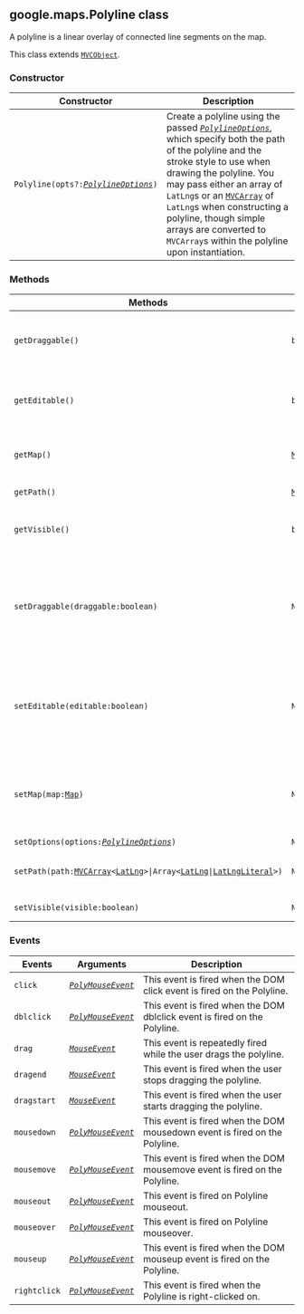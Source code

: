 <h2 id="Polyline">
google.maps.Polyline
class
</h2><p>A polyline is a linear overlay of connected line segments on the map.</p><p>This class extends
<code><a href="https://github.com/amenadiel/google-maps-documentation/blob/master/docs/google.maps.MVCObject.md">MVCObject</a></code>.
</p><h3>Constructor</h3><table summary="class Polyline - Constructor" width="100%">
<thead>
<tr><th>Constructor</th>
<th>Description</th>
</tr></thead>
<tbody>
<tr>
<td><code>Polyline(opts?:<a href="https://github.com/amenadiel/google-maps-documentation/blob/master/docs/google.maps.PolylineOptions.md"><em>PolylineOptions</em></a>)</code></td>
<td>Create a polyline using the passed <code><em><a href="https://github.com/amenadiel/google-maps-documentation/blob/master/docs/google.maps.PolylineOptions.md">PolylineOptions</a></em></code>, which specify both the path of the polyline and the stroke style to use when drawing the polyline. You may pass either an array of <code>LatLng</code>s or an <code><a href="https://github.com/amenadiel/google-maps-documentation/blob/master/docs/google.maps.MVCArray.md">MVCArray</a></code> of <code>LatLng</code>s when constructing a polyline, though simple arrays are converted to <code>MVCArray</code>s within the polyline upon instantiation.</td>
</tr>
</tbody>
</table><h3>Methods</h3><table summary="class Polyline - Methods" width="100%">
<thead>
<tr><th>Methods</th>
<th>Return Value</th>
<th>Description</th>
</tr></thead>
<tbody>
<tr>
<td><code>getDraggable()</code></td>
<td><code>boolean</code></td>
<td>Returns whether this shape can be dragged by the user.</td>
</tr>
<tr>
<td><code>getEditable()</code></td>
<td><code>boolean</code></td>
<td>Returns whether this shape can be edited by the user.</td>
</tr>
<tr>
<td><code>getMap()</code></td>
<td><code><a href="https://github.com/amenadiel/google-maps-documentation/blob/master/docs/google.maps.Map.md">Map</a></code></td>
<td>Returns the map on which this shape is attached.</td>
</tr>
<tr>
<td><code>getPath()</code></td>
<td><code><a href="https://github.com/amenadiel/google-maps-documentation/blob/master/docs/google.maps.MVCArray.md">MVCArray</a>&lt;<a href="https://github.com/amenadiel/google-maps-documentation/blob/master/docs/google.maps.LatLng.md">LatLng</a>&gt;</code></td>
<td>Retrieves the path.</td>
</tr>
<tr>
<td><code>getVisible()</code></td>
<td><code>boolean</code></td>
<td>Returns whether this poly is visible on the map.</td>
</tr>
<tr>
<td><code>setDraggable(draggable:boolean)</code></td>
<td><code>None</code></td>
<td>If set to true, the user can drag this shape over the map. The <code>geodesic</code> property defines the mode of dragging.</td>
</tr>
<tr>
<td><code>setEditable(editable:boolean)</code></td>
<td><code>None</code></td>
<td>If set to true, the user can edit this shape by dragging the control points shown at the vertices and on each segment.</td>
</tr>
<tr>
<td><code>setMap(map:<a href="https://github.com/amenadiel/google-maps-documentation/blob/master/docs/google.maps.Map.md">Map</a>)</code></td>
<td><code>None</code></td>
<td>Renders this shape on the specified map. If map is set to null, the shape will be removed.</td>
</tr>
<tr>
<td><code>setOptions(options:<a href="https://github.com/amenadiel/google-maps-documentation/blob/master/docs/google.maps.PolylineOptions.md"><em>PolylineOptions</em></a>)</code></td>
<td><code>None</code></td>
<td></td>
</tr>
<tr>
<td><code>setPath(path:<a href="https://github.com/amenadiel/google-maps-documentation/blob/master/docs/google.maps.MVCArray.md">MVCArray</a>&lt;<a href="https://github.com/amenadiel/google-maps-documentation/blob/master/docs/google.maps.LatLng.md">LatLng</a>&gt;|Array&lt;<a href="https://github.com/amenadiel/google-maps-documentation/blob/master/docs/google.maps.LatLng.md">LatLng</a>|<a href="https://github.com/amenadiel/google-maps-documentation/blob/master/docs/google.maps.LatLngLiteral.md">LatLngLiteral</a>&gt;)</code></td>
<td><code>None</code></td>
<td>Sets the path. See <em><code><a href="https://github.com/amenadiel/google-maps-documentation/blob/master/docs/google.maps.PolylineOptions.md">PolylineOptions</a></code></em> for more details.</td>
</tr>
<tr>
<td><code>setVisible(visible:boolean)</code></td>
<td><code>None</code></td>
<td>Hides this poly if set to <code>false</code>.</td>
</tr>
</tbody>
</table><h3>Events</h3><table summary="class Polyline - Events" width="100%">
<thead>
<tr><th>Events</th>
<th>Arguments</th>
<th>Description</th>
</tr></thead>
<tbody>
<tr>
<td><code>click</code></td>
<td><code><a href="https://github.com/amenadiel/google-maps-documentation/blob/master/docs/google.maps.PolyMouseEvent.md"><em>PolyMouseEvent</em></a></code></td>
<td>This event is fired when the DOM click event is fired on the Polyline.</td>
</tr>
<tr>
<td><code>dblclick</code></td>
<td><code><a href="https://github.com/amenadiel/google-maps-documentation/blob/master/docs/google.maps.PolyMouseEvent.md"><em>PolyMouseEvent</em></a></code></td>
<td>This event is fired when the DOM dblclick event is fired on the Polyline.</td>
</tr>
<tr>
<td><code>drag</code></td>
<td><code><a href="https://github.com/amenadiel/google-maps-documentation/blob/master/docs/google.maps.MouseEvent.md"><em>MouseEvent</em></a></code></td>
<td>This event is repeatedly fired while the user drags the polyline.</td>
</tr>
<tr>
<td><code>dragend</code></td>
<td><code><a href="https://github.com/amenadiel/google-maps-documentation/blob/master/docs/google.maps.MouseEvent.md"><em>MouseEvent</em></a></code></td>
<td>This event is fired when the user stops dragging the polyline.</td>
</tr>
<tr>
<td><code>dragstart</code></td>
<td><code><a href="https://github.com/amenadiel/google-maps-documentation/blob/master/docs/google.maps.MouseEvent.md"><em>MouseEvent</em></a></code></td>
<td>This event is fired when the user starts dragging the polyline.</td>
</tr>
<tr>
<td><code>mousedown</code></td>
<td><code><a href="https://github.com/amenadiel/google-maps-documentation/blob/master/docs/google.maps.PolyMouseEvent.md"><em>PolyMouseEvent</em></a></code></td>
<td>This event is fired when the DOM mousedown event is fired on the Polyline.</td>
</tr>
<tr>
<td><code>mousemove</code></td>
<td><code><a href="https://github.com/amenadiel/google-maps-documentation/blob/master/docs/google.maps.PolyMouseEvent.md"><em>PolyMouseEvent</em></a></code></td>
<td>This event is fired when the DOM mousemove event is fired on the Polyline.</td>
</tr>
<tr>
<td><code>mouseout</code></td>
<td><code><a href="https://github.com/amenadiel/google-maps-documentation/blob/master/docs/google.maps.PolyMouseEvent.md"><em>PolyMouseEvent</em></a></code></td>
<td>This event is fired on Polyline mouseout.</td>
</tr>
<tr>
<td><code>mouseover</code></td>
<td><code><a href="https://github.com/amenadiel/google-maps-documentation/blob/master/docs/google.maps.PolyMouseEvent.md"><em>PolyMouseEvent</em></a></code></td>
<td>This event is fired on Polyline mouseover.</td>
</tr>
<tr>
<td><code>mouseup</code></td>
<td><code><a href="https://github.com/amenadiel/google-maps-documentation/blob/master/docs/google.maps.PolyMouseEvent.md"><em>PolyMouseEvent</em></a></code></td>
<td>This event is fired when the DOM mouseup event is fired on the Polyline.</td>
</tr>
<tr>
<td><code>rightclick</code></td>
<td><code><a href="https://github.com/amenadiel/google-maps-documentation/blob/master/docs/google.maps.PolyMouseEvent.md"><em>PolyMouseEvent</em></a></code></td>
<td>This event is fired when the Polyline is right-clicked on.</td>
</tr>
</tbody>
</table>
